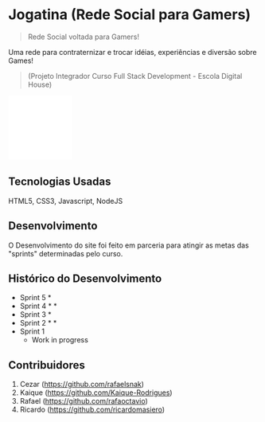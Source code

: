 # Jogatina (Rede Social para Gamers)
> Rede Social voltada para Gamers!

Uma rede para contraternizar e trocar idéias, experiências e diversão sobre Games!

>(Projeto Integrador Curso Full Stack Development - Escola Digital House)

![](tetris.gif)


## Tecnologias Usadas

HTML5, CSS3, Javascript, NodeJS

## Desenvolvimento

O Desenvolvimento do site foi feito em parceria para atingir as metas das "sprints" determinadas pelo curso.

## Histórico do Desenvolvimento

* Sprint 5
    * 
* Sprint 4
    * 
    * 
* Sprint 3
    * 
* Sprint 2
    * 
    *
* Sprint 1
    * Work in progress

## Contribuidores

1. Cezar (https://github.com/rafaelsnak)
2. Kaique (https://github.com/Kaique-Rodrigues)
3. Rafael (https://github.com/rafaoctavio)
4. Ricardo (https://github.com/ricardomasiero)